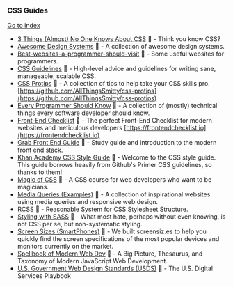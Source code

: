 ### CSS Guides
[Go to index](https://github.com/cdleon/awesome-front-end#index)
* [3 Things (Almost) No One Knows About CSS](https://www.sitepoint.com/3-things-almost-one-knows-css/) :gift_heart: - Think you know CSS?
* [Awesome Design Systems](https://github.com/alexpate/awesome-design-systems) :gift_heart: - A collection of awesome design systems.
* [Best-websites-a-programmer-should-visit](https://github.com/sdmg15/Best-websites-a-programmer-should-visit) :gift_heart: - Some useful websites for programmers.
* [CSS Guidelines](https://www.sitepoint.com/3-things-almost-one-knows-css/) :gift_heart: - High-level advice and guidelines for writing sane, manageable, scalable CSS.
* [CSS Protips](https://github.com/AllThingsSmitty/css-protips) :gift_heart: - A collection of tips to help take your CSS skills pro. [https://github.com/AllThingsSmitty/css-protips](https://github.com/AllThingsSmitty/css-protips)
* [Every Programmer Should Know](https://github.com/mr-mig/every-programmer-should-know) :gift_heart: - A collection of (mostly) technical things every software developer should know.
* [Front-End Checklist](https://github.com/thedaviddias/Front-End-Checklist) :gift_heart: - The perfect Front-End Checklist for modern websites and meticulous developers [https://frontendchecklist.io](https://frontendchecklist.io)
* [Grab Front End Guide](https://github.com/grab/front-end-guide) :gift_heart: - Study guide and introduction to the modern front end stack.
* [Khan Academy CSS Style Guide](https://github.com/Khan/style-guides/blob/master/style/css.md) :gift_heart: - Welcome to the CSS style guide. This guide borrows heavily from Github's Primer CSS guidelines, so thanks to them!
* [Magic of CSS](https://github.com/adamschwartz/magic-of-css) :gift_heart: - A CSS course for web developers who want to be magicians.
* [Media Queries (Examples)](http://mediaqueri.es/) :gift_heart: - A collection of inspirational websites using media queries and responsive web design.
* [RCSS](https://github.com/rstacruz/rscss) :gift_heart: - Reasonable System for CSS Stylesheet Structure.
* [Styling with SASS](http://juliocesar.github.io/styling-with-sass/) :gift_heart: - What most hate, perhaps without even knowing, is not CSS per se, but non-systematic styling.
* [Screen Sizes (SmartPhones)](http://screensiz.es/phone) :gift_heart: - We built screensiz.es to help you quickly find the screen specifications of the most popular devices and monitors currently on the market.
* [Spellbook of Modern Web Dev](https://github.com/dexteryy/spellbook-of-modern-webdev) :gift_heart: -  A Big Picture, Thesaurus, and Taxonomy of Modern JavaScript Web Development.
* [U.S. Government Web Design Standards (USDS)](https://github.com/usds/playbook) :gift_heart: - The U.S. Digital Services Playbook

